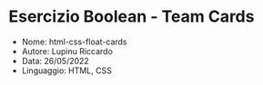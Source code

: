 # Esercizio Boolean - Team Cards

* Nome: html-css-float-cards
* Autore: Lupinu Riccardo
* Data: 26/05/2022
* Linguaggio: HTML, CSS